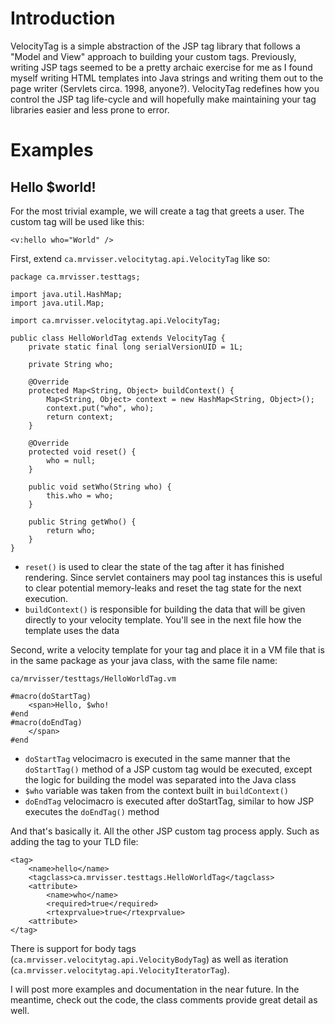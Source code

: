 Introduction
==============

VelocityTag is a simple abstraction of the JSP tag library that follows a "Model and View" approach to building your custom tags. Previously, writing JSP tags
seemed to be a pretty archaic exercise for me as I found myself writing HTML templates into Java strings and writing them out to the page writer
(Servlets circa. 1998, anyone?). VelocityTag redefines how you control the JSP tag life-cycle and will hopefully make maintaining your tag libraries
easier and less prone to error.

Examples
==============

Hello $world!
--------------

For the most trivial example, we will create a tag that greets a user. The custom tag will be used like this:

	<v:hello who="World" />

First, extend ``ca.mrvisser.velocitytag.api.VelocityTag`` like so:

	package ca.mrvisser.testtags;

	import java.util.HashMap;
	import java.util.Map;
	
	import ca.mrvisser.velocitytag.api.VelocityTag;
	
	public class HelloWorldTag extends VelocityTag {
		private static final long serialVersionUID = 1L;
	
		private String who;
	
		@Override
		protected Map<String, Object> buildContext() {
			Map<String, Object> context = new HashMap<String, Object>();
			context.put("who", who);
			return context;
		}
	
		@Override
		protected void reset() {
			who = null;
		}
	
		public void setWho(String who) {
			this.who = who;
		}
	
		public String getWho() {
			return who;
		}
	}

* ``reset()`` is used to clear the state of the tag after it has finished rendering. Since servlet containers may pool tag instances this is useful to clear potential memory-leaks and reset the tag state for the next execution.
* ``buildContext()`` is responsible for building the data that will be given directly to your velocity template. You'll see in the next file how the template uses the data

Second, write a velocity template for your tag and place it in a VM file that is in the same package as your java class, with the same file name:

``ca/mrvisser/testtags/HelloWorldTag.vm``

	#macro(doStartTag)
		<span>Hello, $who!
	#end
	#macro(doEndTag)
		</span>
	#end

* ``doStartTag`` velocimacro is executed in the same manner that the ``doStartTag()`` method of a JSP custom tag would be executed, except the logic for building the model was separated into the Java class
* ``$who`` variable was taken from the context built in ``buildContext()``
* ``doEndTag`` velocimacro is executed after doStartTag, similar to how JSP executes the ``doEndTag()`` method

And that's basically it. All the other JSP custom tag process apply. Such as adding the tag to your TLD file:

	<tag>
		<name>hello</name>
		<tagclass>ca.mrvisser.testtags.HelloWorldTag</tagclass>
		<attribute>
			<name>who</name>
			<required>true</required>
			<rtexprvalue>true</rtexprvalue>
		<attribute>
	</tag>

There is support for body tags (``ca.mrvisser.velocitytag.api.VelocityBodyTag``) as well as iteration (``ca.mrvisser.velocitytag.api.VelocityIteratorTag``).

I will post more examples and documentation in the near future. In the meantime, check out the code, the class comments provide great detail as well.

	